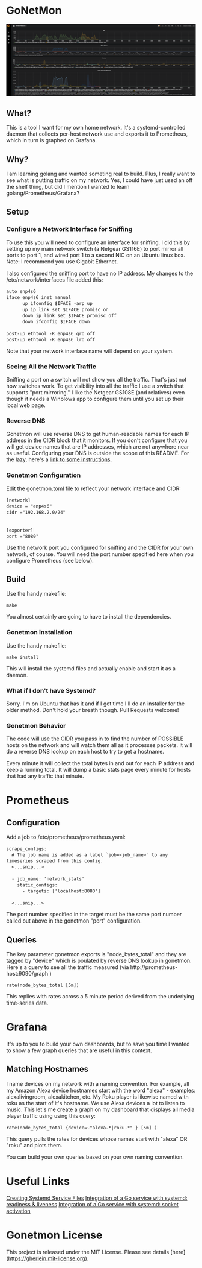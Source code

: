 # GoNetMon

![Grafana Image](/images/grafana.png)

## What?

This is a tool I want for my own home network.  It's a systemd-controlled daemon that collects per-host network use and exports it to Prometheus, which in turn is graphed on Grafana.

## Why?

I am learning golang and wanted someting real to build.  Plus, I
really want to see what is putting traffic on my network.  Yes, I
could have just used an off the shelf thing, but did I mention I
wanted to learn golang/Prometheus/Grafana?

## Setup

### Configure a Network Interface for Sniffing

To use this you will need to configure an interface for sniffing.  I
did this by setting up my main network switch (a Netgear GS116E) to
port mirror all ports to port 1, and wired port 1 to a second NIC on
an Ubuntu linux box.  Note:  I recommend you use Gigabit Ethernet.

I also configured the sniffing port to have no IP address.  My changes
to the /etc/network/interfaces file added this:

```
auto enp4s6
iface enp4s6 inet manual
      up ifconfig $IFACE -arp up
      up ip link set $IFACE promisc on
      down ip link set $IFACE promisc off
      down ifconfig $IFACE down

post-up ethtool -K enp4s6 gro off
post-up ethtool -K enp4s6 lro off
```

Note that your network interface name will depend on your system.

### Seeing All the Network Traffic

Sniffing a port on a switch will not show you all the traffic.  That's just not how switches work.  To get visibility into all the traffic I use a switch that supports "port mirroring."  I like the Netgear GS108E (and relatives) even though it needs a Winblows app to configure them until you set up their local web page.

### Reverse DNS

Gonetmon will use reverse DNS to get human-readable names for each IP address in the CIDR block that it monitors.  If you don't configure that you will get device names that are IP addresses, which are not anywhere near as useful.  Configuring your DNS is outside the scope of this README.  For the lazy, here's a [link to some instructions](https://www.tecmint.com/install-dhcp-server-in-ubuntu-debian/).


### Gonetmon Configuration

Edit the gonetmon.toml file to reflect your network interface and CIDR:

```
[network]
device = "enp4s6"
cidr ="192.168.2.0/24"


[exporter]
port ="8080"
```
Use the network port you configured for sniffing and the CIDR for your own network, of course.  You will need the port number specified here when you configure Prometheus (see below).

## Build

Use the handy makefile:

```
make 
```
You almost certainly are going to have to install the dependencies.


### Gonetmon Installation

Use the handy makefile:

```
make install 
```

This will install the systemd files and actually enable and start it as a daemon.

### What if I don't have Systemd?

Sorry.  I'm on Ubuntu that has it and if I get time I'll do an installer for the older method.  Don't hold your breath though.  Pull Requests welcome!

### Gonetmon Behavior

The code will use the CIDR you pass in to find the number of POSSIBLE
hosts on the network and will watch them all as it processes packets.
It will do a reverse DNS lookup on each host to try to get a hostname.

Every minute it will collect the total bytes in and out for each IP
address and keep a running total.  It will dump a basic stats page
every minute for hosts that had any traffic that minute.

# Prometheus

## Configuration
Add a job to /etc/prometheus/prometheus.yaml:

```
scrape_configs:
  # The job name is added as a label `job=<job_name>` to any timeseries scraped from this config.
  <...snip...>

  - job_name: 'network_stats'
    static_configs:
      - targets: ['localhost:8080']

  <...snip...>
```

The port number specified in the target must be the same port number called out above in the gonetmon "port" configuration.

## Queries

The key parameter gonetmon exports is "node_bytes_total" and they are tagged by "device" which is poulated by reverse DNS lookup in gonetmon.  Here's a query to see all the traffic measured (via http://prometheus-host:9090/graph )

```
rate(node_bytes_total [5m])
```

This replies with rates across a 5 minute period derived from the underlying time-series data.


# Grafana

It's up to you to build your own dashboards, but to save you time I wanted to show a few graph queries that are useful in this context.

## Matching Hostnames

I name devices on my network with a naming convention.  For example, all my Amazon Alexa device hostnames start with the word "alexa" - examples:  alexalivingroom, alexakitchen, etc.  My Roku player is likewise named with roku as the start of it's hostname.  We use Alexa devices a lot to listen to music.  This let's me create a graph on my dashboard that displays all media player traffic using using this query:

```
rate(node_bytes_total {device=~"alexa.*|roku.*" } [5m] )
```

This query pulls the rates for devices whose names start with "alexa" OR "roku" and plots them.

You can build your own queries based on your own naming convention.

# Useful Links

[Creating Systemd Service Files](https://www.devdungeon.com/content/creating-systemd-service-files)
[Integration of a Go service with systemd: readiness & liveness](https://vincent.bernat.im/en/blog/2017-systemd-golang)
[Integration of a Go service with systemd: socket activation](https://vincent.bernat.im/en/blog/2018-systemd-golang-socket-activation)

# Gonetmon License

This project is released under the MIT License.  Please see details [here] (https://gherlein.mit-license.org).
